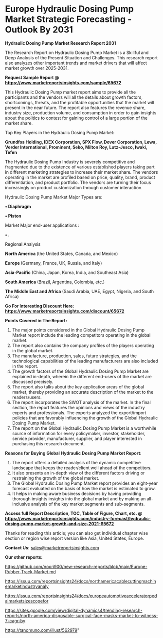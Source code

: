 # Europe Hydraulic Dosing Pump Market Strategic Forecasting - Outlook By 2031

<strong>Hydraulic Dosing Pump Market Research Report 2031</strong>

The Research Report on Hydraulic Dosing Pump Market is a Skillful and Deep Analysis of the Present Situation and Challenges. This research report also analyzes other important trends and market drivers that will affect market growth over 2025-2031.

<strong>Request Sample Report @ <a href=https://www.marketreportsinsights.com/sample/65672>https://www.marketreportsinsights.com/sample/65672</a></strong>

This Hydraulic Dosing Pump market report aims to provide all the participants and the vendors will all the details about growth factors, shortcomings, threats, and the profitable opportunities that the market will present in the near future. The report also features the revenue share, industry size, production volume, and consumption in order to gain insights about the politics to contest for gaining control of a large portion of the market share.

Top Key Players in the Hydraulic Dosing Pump Market:

<strong>Grundfos Holding, IDEX Corporation, SPX Flow, Dover Corporation, Lewa, Verder International, Prominent, Seko, Milton Roy, Lutz-Jesco, Iwaki, Tefen</strong>

The Hydraulic Dosing Pump Industry is severely competitive and fragmented due to the existence of various established players taking part in different marketing strategies to increase their market share. The vendors operating in the market are profiled based on price, quality, brand, product differentiation, and product portfolio. The vendors are turning their focus increasingly on product customization through customer interaction.

Hydraulic Dosing Pump Market Major Types are:

<strong>• Diaphragm

• Piston</strong>

Market Major end-user applications :

<strong>• .</strong>

Regional Analysis

</u><strong><b>North America</b></strong> (the United States, Canada, and Mexico)

<strong><b>Europe </b></strong>(Germany, France, UK, Russia, and Italy)

<strong><b>Asia-Pacific</b></strong> (China, Japan, Korea, India, and Southeast Asia)

<strong><b>South America</b></strong> (Brazil, Argentina, Colombia, etc.)

<strong><b>The Middle East and Africa</b></strong> (Saudi Arabia, UAE, Egypt, Nigeria, and South Africa)

<strong>Go For Interesting Discount Here: <a href=https://www.marketreportsinsights.com/discount/65672>https://www.marketreportsinsights.com/discount/65672</a></strong>

<strong>Points Covered in The Report:</strong>
<ol>
  <li>The major points considered in the Global Hydraulic Dosing Pump Market report include the leading competitors operating in the global market.</li>
  <li>The report also contains the company profiles of the players operating in the global market.</li>
  <li>The manufacture, production, sales, future strategies, and the technological capabilities of the leading manufacturers are also included in the report.</li>
  <li>The growth factors of the Global Hydraulic Dosing Pump Market are explained in-depth, wherein the different end-users of the market are discussed precisely.</li>
  <li>The report also talks about the key application areas of the global market, thereby providing an accurate description of the market to the readers/users.</li>
  <li>The report incorporates the SWOT analysis of the market. In the final section, the report features the opinions and views of the industry experts and professionals. The experts analyzed the export/import policies that are favorably influencing the growth of the Global Hydraulic Dosing Pump Market.</li>
  <li>The report on the Global Hydraulic Dosing Pump Market is a worthwhile source of information for every policymaker, investor, stakeholder, service provider, manufacturer, supplier, and player interested in purchasing this research document.</li>
</ol>
<strong>Reasons for Buying Global Hydraulic Dosing Pump Market Report:</strong>

<ol>
  <li>The report offers a detailed analysis of the dynamic competitive landscape that keeps the reader/client well ahead of the competitors.</li>
  <li>It also presents an in-depth view of the different factors driving or restraining the growth of the global market.</li>
  <li>The Global Hydraulic Dosing Pump Market report provides an eight-year forecast evaluated on the basis of how the market is estimated to grow.</li>
  <li>It helps in making aware business decisions by having providing thorough insights insights into the global market and by making an all-inclusive analysis of the key market segments and sub-segments.</li>
</ol>
<strong>Access full Report Description, TOC, Table of Figure, Chart, etc. @ <a href=https://www.marketreportsinsights.com/industry-forecast/hydraulic-dosing-pump-market-growth-and-size-2021-65672>https://www.marketreportsinsights.com/industry-forecast/hydraulic-dosing-pump-market-growth-and-size-2021-65672</a></strong>


Thanks for reading this article; you can also get individual chapter wise section or region wise report version like Asia, United States, Europe.

<strong>Contact Us:</strong>
sales@marketreportsinsights.com

<strong>Our other reports:</strong>

<a href=https://github.com/noori900/new-research-reports/blob/main/Europe-Rubber-Track-Market.md>https://github.com/noori900/new-research-reports/blob/main/Europe-Rubber-Track-Market.md</a>

<a href=https://issuu.com/reportsinsights24/docs/northamericacablecuttingmachinemarketindustryanaly>https://issuu.com/reportsinsights24/docs/northamericacablecuttingmachinemarketindustryanaly</a>

<a href=https://issuu.com/reportsinsights24/docs/europeautomotiveacceleratorpedalmarketsizescopefor>https://issuu.com/reportsinsights24/docs/europeautomotiveacceleratorpedalmarketsizescopefor</a>

<a href=https://sites.google.com/view/digital-dynamics4/trending-research-reports/north-america-disposable-surgical-face-masks-market-to-witness-7-cagr-by>https://sites.google.com/view/digital-dynamics4/trending-research-reports/north-america-disposable-surgical-face-masks-market-to-witness-7-cagr-by</a>

<a href=https://tanomuno.com/illust/562979>https://tanomuno.com/illust/562979</a>"
